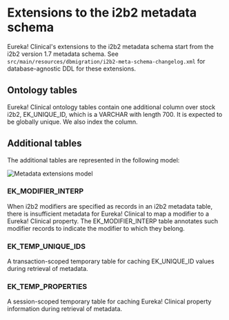 
# Extensions to the i2b2 metadata schema
Eureka! Clinical's extensions to the i2b2 metadata schema start from the i2b2 version 1.7 metadata schema. See `src/main/resources/dbmigration/i2b2-meta-schema-changelog.xml` for database-agnostic DDL for these extensions.

## Ontology tables
Eureka! Clinical ontology tables contain one additional column over stock i2b2, EK_UNIQUE_ID, which is a VARCHAR with length 700. It is expected to be globally unique. We also index the column. 

## Additional tables
The additional tables are represented in the following model:

![Metadata extensions model](https://github.com/eurekaclinical/eurekaclinical-ontology/blob/master/spec/Eureka%20Clinical%20metadata%20extensions.png)

### EK_MODIFIER_INTERP
When i2b2 modifiers are specified as records in an i2b2 metadata table, there is insufficient metadata for Eureka! Clinical to map a modifier to a Eureka! Clinical property. The EK_MODIFIER_INTERP table annotates such modifier records to indicate the modifier to which they belong.
### EK_TEMP_UNIQUE_IDS
A transaction-scoped temporary table for caching EK_UNIQUE_ID values during retrieval of metadata.

### EK_TEMP_PROPERTIES
A session-scoped temporary table for caching Eureka! Clinical property information during retrieval of metadata.
